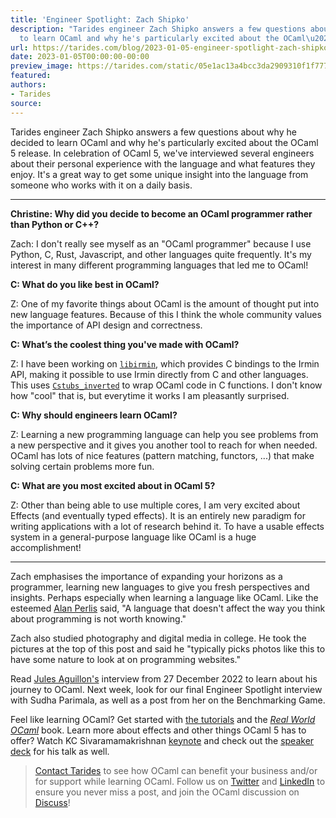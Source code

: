 ```yaml
---
title: 'Engineer Spotlight: Zach Shipko'
description: "Tarides engineer Zach Shipko answers a few questions about why he decided
  to learn OCaml and why he's particularly excited about the OCaml\u2026"
url: https://tarides.com/blog/2023-01-05-engineer-spotlight-zach-shipko
date: 2023-01-05T00:00:00-00:00
preview_image: https://tarides.com/static/05e1ac13a4bcc3da2909310f1f777822/0132d/zach_image.jpg
featured:
authors:
- Tarides
source:
---
```


<p>Tarides engineer Zach Shipko answers a few questions about why he decided to learn OCaml and why he's particularly excited about the OCaml 5 release. In celebration of OCaml 5, we've interviewed several engineers about their personal experience with the language and what features they enjoy. It's a great way to get some unique insight into the language from someone who works with it on a daily basis.</p>
<hr/>
<p><strong>Christine: Why did you decide to become an OCaml programmer rather than Python or C++?</strong></p>
<p>Zach: I don't really see myself as an &quot;OCaml programmer&quot; because I use Python, C, Rust, Javascript, and other languages quite frequently. It's my interest in many different programming languages that led me to OCaml!</p>
<p><strong>C: What do you like best in OCaml?</strong></p>
<p>Z: One of my favorite things about OCaml is the amount of thought put into new language features. Because of this I think the whole community values the importance of API design and correctness.</p>
<p><strong>C: What&rsquo;s the coolest thing you've made with OCaml?</strong></p>
<p>Z: I have been working on <a href="https://github.com/mirage/irmin/blob/main/libirmin.opam"><code>libirmin</code></a>, which provides C bindings to the Irmin API, making it possible to use Irmin directly from C and other languages. This uses <a href="https://github.com/yallop/ocaml-ctypes/tree/master/src/cstubs"><code>Cstubs_inverted</code></a> to wrap OCaml code in C functions. I don't know how &quot;cool&quot; that is, but everytime it works I am pleasantly surprised.</p>
<p><strong>C: Why should engineers learn OCaml?</strong></p>
<p>Z: Learning a new programming language can help you see problems from a new perspective and it gives you another tool to reach for when needed. OCaml has lots of nice features (pattern matching, functors, ...) that make solving certain problems more fun.</p>
<p><strong>C: What are you most excited about in OCaml 5?</strong></p>
<p>Z: Other than being able to use multiple cores, I am very excited about Effects (and eventually typed effects). It is an entirely new paradigm for writing applications with a lot of research behind it. To have a usable effects system in a general-purpose language like OCaml is a huge accomplishment!</p>
<hr/>
<p>Zach emphasises the importance of expanding your horizons as a programmer, learning new languages to give you fresh perspectives and insights. Perhaps especially when learning a language like OCaml. Like the esteemed <a href="https://en.wikipedia.org/wiki/Alan_Perlis">Alan Perlis</a> said, &quot;A language that doesn't affect the way you think about programming is not worth knowing.&quot;</p>
<p>Zach also studied photography and digital media in college. He took the pictures at the top of this post and said he &quot;typically picks photos like this to have some nature to look at on programming websites.&quot;</p>
<p>Read <a href="https://tarides.com/blog/2022-12-29-engineer-spotlight-jules-aguillon">Jules Aguillon's</a> interview from 27 December 2022 to learn about his journey to OCaml. Next week, look for our final Engineer Spotlight interview with Sudha Parimala, as well as a post from her on the Benchmarking Game.</p>
<p>Feel like learning OCaml? Get started with <a href="https://ocaml.org/docs">the tutorials</a> and the <a href="https://www.cambridge.org/core/books/real-world-ocaml-functional-programming-for-the-masses/052E4BCCB09D56A0FE875DD81B1ED571"><em>Real World OCaml</em></a> book. Learn more about effects and other things OCaml 5 has to offer? Watch KC Sivaramamakrishnan <a href="https://youtu.be/zJ4G0TKwzVc">keynote</a> and check out the <a href="https://speakerdeck.com/kayceesrk/ocaml-5-dot-0">speaker deck</a> for his talk as well.</p>
<blockquote>
<p><a href="https://tarides.com/company">Contact Tarides</a> to see how OCaml can benefit your business and/or for support while learning OCaml. Follow us on <a href="https://mobile.twitter.com/tarides_">Twitter</a> and <a href="https://www.linkedin.com/company/tarides/">LinkedIn</a> to ensure you never miss a post, and join the OCaml discussion on <a href="https://discuss.ocaml.org">Discuss</a>!</p>
</blockquote>

